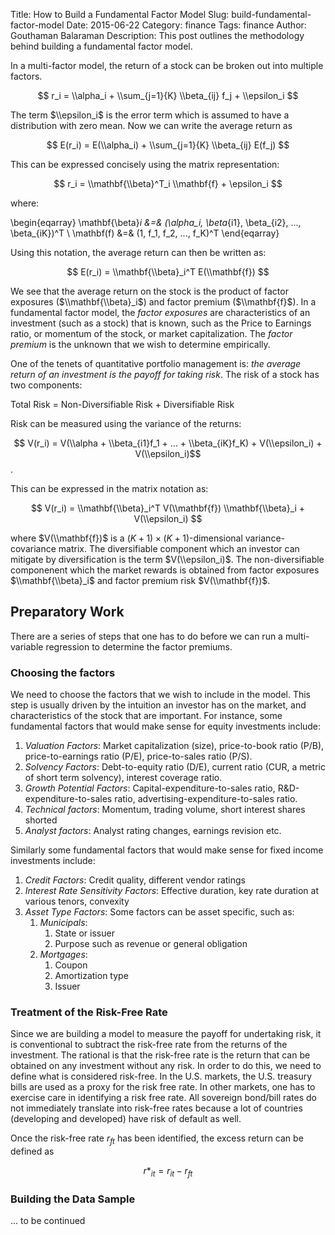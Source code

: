 Title:  How to Build a Fundamental Factor Model
Slug: build-fundamental-factor-model
Date: 2015-06-22
Category: finance
Tags: finance
Author: Gouthaman Balaraman
Description: This post outlines the methodology behind building a fundamental factor model.




In a multi-factor model, the return of a stock can be broken out 
into multiple factors.

$$ r_i = \\alpha_i + \\sum_{j=1}{K} \\beta_{ij} f_j + \\epsilon_i $$

The term $\\epsilon_i$ is the error term which is assumed to have a 
distribution with zero mean. Now we can write the average return as

$$ E(r_i) = E(\\alpha_i) + \\sum_{j=1}{K} \\beta_{ij} E(f_j) $$

This can be expressed concisely using the matrix representation:

$$ r_i = \\mathbf{\\beta}^T_i \\mathbf{f}  + \epsilon_i $$

where:

\begin{eqarray}
\mathbf{\\beta}_i &=& (\\alpha_i, \\beta_{i1}, \\beta_{i2}, ..., \\beta_{iK})^T \\ 
\mathbf(f) &=& (1, f_1, f_2, ..., f_K)^T
\end{eqarray}

Using this notation, the average return can then be written as:

$$ E(r_i) = \\mathbf{\\beta}_i^T E(\\mathbf{f}) $$

We see that the average return on the stock is the product of factor exposures ($\\mathbf{\\beta}_i$) and factor premium ($\\mathbf{f}$). In a fundamental factor model, the *factor exposures*  are characteristics of an investment (such as a stock) that is known, such as the Price to Earnings ratio, or momentum of the stock, or market capitalization. The *factor premium* is the unknown that we wish to determine empirically. 

One of the tenets of quantitative portfolio management is:
*the average return of an investment is the payoff
for taking risk*. The risk of a stock has two components:

Total Risk = Non-Diversifiable Risk + Diversifiable Risk

Risk can be measured using the variance of the returns:

$$ V(r_i) = V(\\alpha + \\beta_{i1}f_1 + ... + \\beta_{iK}f_K) + V(\\epsilon_i) + V(\\epsilon_i)$$.

This can be expressed in the matrix notation as:

$$ V(r_i) = \\mathbf{\\beta}_i^T V(\\mathbf{f}) \\mathbf{\\beta}_i + V(\\epsilon_i) $$

where $V(\\mathbf{f})$ is a $(K+1) \times (K+1)$-dimensional variance-covariance matrix. The diversifiable component which an investor can mitigate by diversification
is the term $V(\\epsilon_i)$. The non-diversifiable componenent which the market 
rewards is obtained from factor exposures $\\mathbf{\\beta}_i$ and factor premium
risk $V(\\mathbf{f})$.


## Preparatory Work

There are a series of steps that one has to do before we can run a 
multi-variable regression to determine the factor premiums. 

### Choosing the factors

We need to choose the factors that we wish to include in the model. This step 
is usually driven by the intuition an investor has on the market, and 
characteristics of the stock that are important. For instance, some fundamental factors that would make sense for equity investments include:

1. *Valuation Factors*: Market capitalization (size), price-to-book ratio (P/B),
price-to-earnings ratio (P/E), price-to-sales ratio (P/S).
2. *Solvency Factors*: Debt-to-equity ratio (D/E), current ratio (CUR, a metric
of short term solvency), interest coverage ratio.
3. *Growth Potential Factors*: Capital-expenditure-to-sales ratio, R&D-expenditure-to-sales ratio, advertising-expenditure-to-sales ratio.
4. *Technical factors*: Momentum, trading volume, short interest shares shorted
5. *Analyst factors*: Analyst rating changes, earnings revision etc.

Similarly some fundamental factors that would make sense for fixed income investments 
include:

1. *Credit Factors*: Credit quality, different vendor ratings
2. *Interest Rate Sensitivity Factors*: Effective duration, key rate duration at
various tenors, convexity
3. *Asset Type Factors*: Some factors can be asset specific, such as:
	1. *Municipals*: 
		1. State or issuer
		2. Purpose such as revenue or general obligation
	2. *Mortgages*:
		1. Coupon
		2. Amortization type
		3. Issuer

### Treatment of the Risk-Free Rate

Since we are building a model to measure the payoff for undertaking risk, it is
conventional to subtract the risk-free rate from the returns of the investment. The
rational is that the risk-free rate is the return that can be obtained on any
investment without any risk. In order to do this, we need to define what is
considered risk-free. In the U.S. markets, the U.S. treasury bills are used
as a proxy for the risk free rate. In other markets, one has to exercise care
in identifying a risk free rate. All sovereign bond/bill  rates do not 
immediately translate into risk-free rates because a lot of countries (developing 
and developed) have risk of default as well. 

Once the risk-free rate $r_{ft}$ has been identified, the excess return can be defined
as 

$$ r*_{it} = r_{it} - r_{ft} $$

### Building the Data Sample





... to be continued








 
